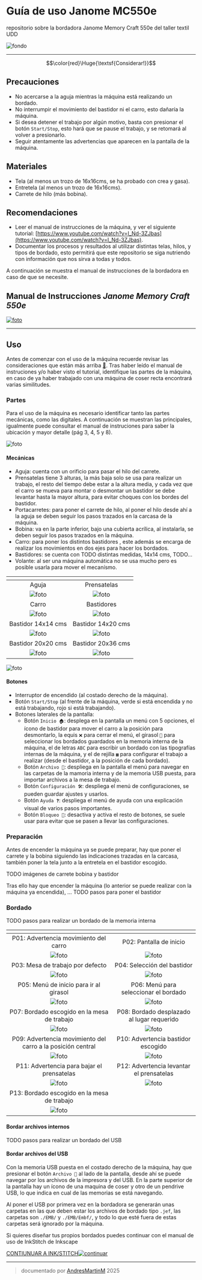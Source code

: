 # Guía de uso Janome MC550e
repositorio sobre la bordadora Janome Memory Craft 550e del taller textil UDD

![fondo](img/fotos/maquinaFondo.jpg)

------------------------

$$\color{red}\Huge{\textsf{Considerar!}}$$

## Precauciones

- No acercarse a la aguja mientras la máquina está realizando un bordado.
- No interrumpir el movimiento del bastidor ni el carro, esto dañaría la máquina.
- Si desea detener el trabajo por algún motivo, basta con presionar el botón `Start/Stop`, esto hará que se pause el trabajo, y se retomará al volver a presionarlo.
- Seguir atentamente las advertencias que aparecen en la pantalla de la máquina.

## Materiales

- Tela (al menos un trozo de 16x16cms, se ha probado con crea y gasa).
- Entretela (al menos un trozo de 16x16cms).
- Carrete de hilo (más bobina).

## Recomendaciones

- Leer el manual de instrucciones de la máquina, y ver el siguiente tutorial: [https://www.youtube.com/watch?v=I_Nd-3ZJbas](https://www.youtube.com/watch?v=I_Nd-3ZJbas).
- Documentar los procesos y resultados al utilizar distintas telas, hilos, y tipos de bordado, esto permitirá que este repositorio se siga nutriendo con información que nos sirva a todas y todos.


A continuación se muestra el manual de instrucciones de la bordadora en caso de que se necesite.

## **Manual de Instrucciones** *Janome Memory Craft 550e*

[![foto](img/shotPDF.png)](https://andresmartinm.github.io/janomeMC550e-udd/manualPDF.html)

---

## Uso

Antes de comenzar con el uso de la máquina recuerde revisar las consideraciones que están más arriba [🔗](#precauciones). Tras haber leído el manual de instruciones y/o haber visto el tutorial, identifique las partes de la máquina, en caso de ya haber trabajado con una máquina de coser recta encontrará varias similitudes.

### Partes

Para el uso de la máquina es necesario identificar tanto las partes mecánicas, como las digitales. A continuación se muestran las principales, igualmente puede consultar el manual de instruciones para saber la ubicación y mayor detalle (pág 3, 4, 5 y 8).

![foto](img/fotos/resized/maquina.jpeg)

#### Mecánicas

- Aguja: cuenta con un orificio para pasar el hilo del carrete.
- Prensatelas tiene 3 alturas, la más baja solo se usa para realizar un trabajo, el resto del tiempo debe estar a la altura media, y cada vez que el carro se mueva para montar o desmontar un bastidor se debe levantar hasta la mayor altura, para evitar choques con los bordes del bastidor.
- Portacarretes: para poner el carrete de hilo, al poner el hilo desde ahí a la aguja se deben seguir los pasos trazados en la carcasa de la máquina.
- Bobina: va en la parte inferior, bajo una cubierta acrílica, al instalarla, se deben seguir los pasos trazados en la máquina.
- Carro: para poner los distintos bastidores , este además se encarga de realizar los movimientos en dos ejes para hacer los bordados.
- Bastidores: se cuenta con TODO distintas medidas, 14x14 cms, TODO...
- Volante: al ser una máquina automática no se usa mucho pero es posible usarla para mover el mecanísmo.

|<!-- -->|<!-- -->|
|:---:|:---:|
|Aguja| Prensatelas|
|![foto](img/fotos/resized/pasoAguja.jpeg)|![foto](img/fotos/resized/prensatelasMedio.jpeg)|
|Carro| Bastidores|
|![foto](img/fotos/resized/carro.jpeg)|![foto](img/fotos/resized/bastidoresMedidas.jpeg)|
|Bastidor 14x14 cms| Bastidor 14x20 cms|
|![foto](img/fotos/resized/bastidor14x14.jpeg)|![foto](img/fotos/resized/bastidor14x20.jpeg)|
|Bastidor 20x20 cms| Bastidor 20x36 cms|
|![foto](img/fotos/resized/bastidor20x20.jpeg)|![foto](img/fotos/resized/bastidor20x36.jpeg)|

![foto](img/fotos/vistaLateral.jpeg)

#### Botones

- Interruptor de encendido (al costado derecho de la máquina).
- Botón `Start/Stop` (al frente de la máquina, verde si está encendida y no está trabajando, rojo si está trabajando).
- Botones laterales de la pantalla:
    - Botón `Inicio 🏠`: desplega en la pantalla un menú con 5 opciones, el ícono de bastidor para mover el carro a la posición para desmontarlo, la equis `❌` para cerrar el menú, el girasol `🌻` para seleccionar los bordados guardados en la memoria interna de la máquina, el de letras `ABC` para escribir un bordado con las tipografías internas de la máquina, y el de rejilla `▦` para configurar el trabajo a realizar (desde el bastidor, a la posición de cada bordado).
    - Botón `Archivo 📁`: despliega en la pantalla el menú para navegar en las carpetas de la mamoria interna y de la memoria USB puesta, para importar archivos a la mesa de trabajo.
    - Botón `Configuración 🛠️`: despliega el menú de configuraciones, se pueden guardar ajustes y usarlos.
    - Botón `Ayuda ❓`: despliega el menú de ayuda con una explicación visual de varios pasos importantes.
    - Botón `Bloqueo 🔑`: desactiva y activa el resto de botones, se suele usar para evitar que se pasen a llevar las configuraciones.

### Preparación

Antes de encender la máquina ya se puede preparar, hay que poner el carrete y la bobina siguiendo las indicaciones trazadas en la carcasa, también poner la tela junto a la entretela en el bastidor escogido.

TODO imágenes de carrete bobina y bastidor

Tras ello hay que encender la máquina (lo anterior se puede realizar con la máquina ya encendida), ... TODO pasos para poner el bastidor

### Bordado

TODO pasos para realizar un bordado de la memoria interna

|<!-- -->|<!-- -->|
|:---:|:---:|
|P01: Advertencia movimiento del carro|P02: Pantalla de inicio|
|![foto](img/fotos/resized/pantalla01.jpeg)|![foto](img/fotos/resized/pantalla02.jpeg)|
|P03: Mesa de trabajo por defecto|P04: Selección del bastidor|
|![foto](img/fotos/resized/pantalla03.jpeg)|![foto](img/fotos/resized/pantalla04.jpeg)|
|P05: Menú de inicio para ir al girasol|P06: Menú para seleccionar el bordado|
|![foto](img/fotos/resized/pantalla05.jpeg)|![foto](img/fotos/resized/pantalla06.jpeg)|
|P07: Bordado escogido en la mesa de trabajo|P08: Bordado desplazado al lugar requerido|
|![foto](img/fotos/resized/pantalla07.jpeg)|![foto](img/fotos/resized/pantalla08.jpeg)|
|P09: Advertencia movimiento del carro a la posición central|P10:  Advertencia bastidor escogido|
|![foto](img/fotos/resized/pantalla09.jpeg)|![foto](img/fotos/resized/pantalla10.jpeg)|
|P11: Advertencia para bajar el prensatelas| P12: Advertencia levantar el prensatelas|
|![foto](img/fotos/resized/pantalla11.jpeg)|![foto](img/fotos/resized/pantalla12.jpeg)|
|P13: Bordado escogido en la mesa de trabajo||
|![foto](img/fotos/resized/pantalla13.jpeg)||

#### Bordar archivos internos

TODO pasos para realizar un bordado del USB

#### Bordar archivos del USB

Con la memoria USB puesta en el costado derecho de la máquina, hay que presionar el botón `Archivo 📁` al lado de la pantalla, desde ahí se puede navegar por los archivos de la impresora y del USB. En la parte superior de la pantalla hay un ícono de una maquina de coser y otro de un pendrive USB, lo que indica en cual de las memorias se está navegando.

Al poner el USB por primera vez en la bordadora se generarán unas carpetas en las que deben estar los archivos de bordado tipo `.jef`, las carpetas son `./EMB/` y `./EMB/Embf/`, y todo lo que esté fuera de estas carpetas será ignorado por la máquina.



Si quieres diseñar tus propios bordados puedes continuar con el manual de uso de InkStitch de Inkscape

[CONTIUNUAR A INK/STITCH](inkstitch/)[![continuar](https://web.archive.org/web/20000829204600/http://www.geocities.com:80/Tokyo/Gulf/6263/next.gif)](inkstitch/)

---
>documentado por [AndresMartinM](https://github.com/AndresMartinM) 2025